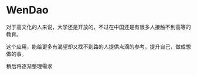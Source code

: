 ﻿# WenDao
对于高文化的人来说，大学还是开放的，不过在中国还是有很多人接触不到高等的教育。

这个应用，能给更多有渴望却又找不到路的人提供点滴的参考，提升自己，做成想做的事。

稍后将逐渐整理需求
